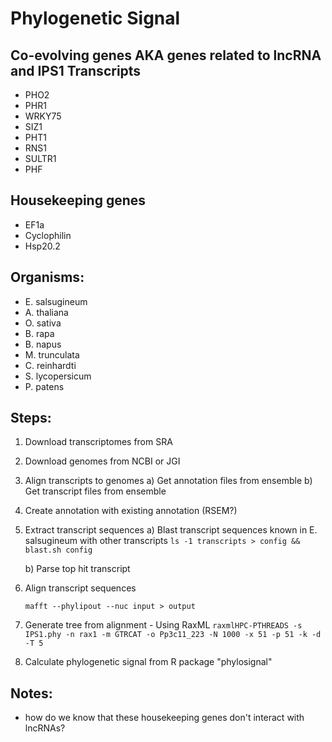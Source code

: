 # Phylogenetic Signal
## Co-evolving genes AKA genes related to lncRNA and IPS1 Transcripts
- PHO2
- PHR1
- WRKY75
- SIZ1
- PHT1
- RNS1
- SULTR1
- PHF

## Housekeeping genes
- EF1a
- Cyclophilin
- Hsp20.2

## Organisms:
- E. salsugineum
- A. thaliana
- O. sativa
- B. rapa
- B. napus
- M. trunculata
- C. reinhardti
- S. lycopersicum
- P. patens

## Steps:
1. Download transcriptomes from SRA
2. Download genomes from NCBI or JGI
3. Align transcripts to genomes
    a) Get annotation files from ensemble
    b) Get transcript files from ensemble
4. Create annotation with existing annotation (RSEM?)
5. Extract transcript sequences
    a) Blast transcript sequences known in E. salsugineum with other transcripts
    ```ls -1 transcripts > config && blast.sh config```

    b) Parse top hit transcript
6. Align transcript sequences

    ```mafft --phylipout --nuc input > output```
7. Generate tree from alignment - Using RaxML
    ```raxmlHPC-PTHREADS -s IPS1.phy -n rax1 -m GTRCAT -o Pp3c11_223 -N 1000 -x 51 -p 51 -k -d -T 5```
8. Calculate phylogenetic signal from R package "phylosignal"

## Notes:
* how do we know that these housekeeping genes don't interact with lncRNAs?
